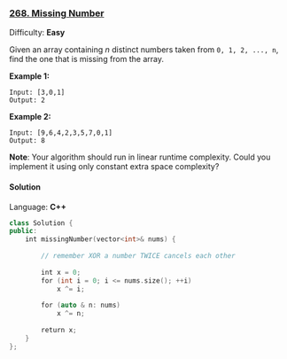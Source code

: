 ### [268\. Missing Number](https://leetcode.com/problems/missing-number/)

Difficulty: **Easy**


Given an array containing _n_ distinct numbers taken from `0, 1, 2, ..., n`, find the one that is missing from the array.

**Example 1:**

```
Input: [3,0,1]
Output: 2
```

**Example 2:**

```
Input: [9,6,4,2,3,5,7,0,1]
Output: 8
```

**Note**:
Your algorithm should run in linear runtime complexity. Could you implement it using only constant extra space complexity?


#### Solution

Language: **C++**

```c++
class Solution {
public:
    int missingNumber(vector<int>& nums) {
        
        // remember XOR a number TWICE cancels each other
        
        int x = 0;
        for (int i = 0; i <= nums.size(); ++i)
            x ^= i;
​
        for (auto & n: nums)
            x ^= n;
        
        return x;
    }
};
```
